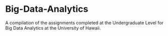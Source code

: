 # Big-Data-Analytics
A compilation of the assignments completed at the Undergraduate Level for Big Data Analytics at the University of Hawaii. 
